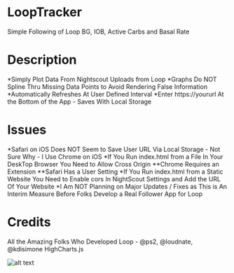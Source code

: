 # LoopTracker
Simple Following of Loop BG, IOB, Active Carbs and Basal Rate
# Description
*Simply Plot Data From Nightscout Uploads from Loop
*Graphs Do NOT Spline Thru Missing Data Points to Avoid Rendering False Information
*Automatically Refreshes At User Defined Interval
*Enter https://yoururl At the Bottom of the App - Saves With Local Storage
  
# Issues
*Safari on iOS Does NOT Seem to Save User URL Via Local Storage - Not Sure Why - I Use Chrome on iOS
*If You Run index.html from a File In Your DeskTop Browser You Need to Allow Cross Origin
**Chrome Requires an Extension
**Safari Has a User Setting
*If You Run index.html from a Static Website You Need to Enable cors In NightScout Settings and Add the URL Of Your Website
*I Am NOT Planning on Major Updates / Fixes as This is An Interim Measure Before Folks Develop a Real Follower App for Loop
  
  
 # Credits
  All the Amazing Folks Who Developed Loop - @ps2, @loudnate, @kdisimone
  HighCharts.js
  
![alt text](https://raw.githubusercontent.com/Perceptus/LoopTracker/master/looptrackerexampleimage.png)
